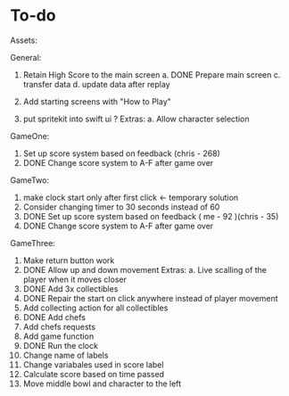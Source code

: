 #  To-do

Assets:

General:
1. Retain High Score to the main screen 
    a. DONE Prepare main screen
    c. transfer data
    d. update data after replay
    
2. Add starting screens with "How to Play"
3. put spritekit into swift ui ?
    Extras:
    a. Allow character selection

GameOne: 
1. Set up score system based on feedback (chris - 268)
2. DONE Change score system to A-F after game over

GameTwo:
1. make clock start only after first click <- temporary solution
2. Consider changing timer to 30 seconds instead of 60
3. DONE Set up score system based on feedback  ( me - 92 )(chris - 35)
2. DONE Change score system to A-F after game over

GameThree:
1. Make return button work
2. DONE  Allow up and down movement 
    Extras:
    a. Live scalling of the player when it moves closer
3. DONE Add 3x collectibles
4. DONE Repair the start on click anywhere instead of player movement 
5. Add collecting action for all collectibles
6. DONE Add chefs 
7. Add chefs requests 
8. Add game function
9. DONE Run the clock
10. Change name of labels
11. Change variabales used in score label 
12. Calculate score based on time passed 
13. Move middle bowl and character to the left

